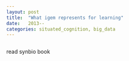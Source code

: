 ```yaml
---
layout: post
title:  "What igem represents for learning"
date:   2013--
categories: situated_cognition, big_data
---
```


![]()

read synbio book